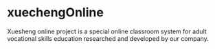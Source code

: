 # xuechengOnline
Xuesheng online project is a special online classroom system for adult vocational skills education researched and developed by our company.
